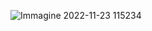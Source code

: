 ![Immagine 2022-11-23 115234](https://user-images.githubusercontent.com/86296807/203543812-565743b5-1f1a-45d6-95de-2808cd1072a4.png)
